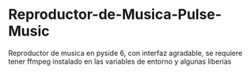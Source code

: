# Reproductor-de-Musica-Pulse-Music
Reproductor de musica en pyside 6, con interfaz agradable, se requiere tener ffmpeg instalado en las variables de entorno y algunas liberias
